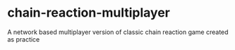 # chain-reaction-multiplayer
A network based multiplayer version of classic chain reaction game created as practice
